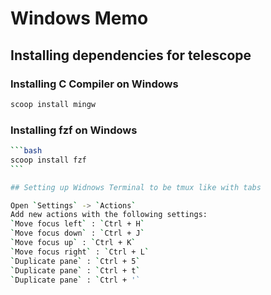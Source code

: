 # Windows Memo

## Installing dependencies for telescope

### Installing C Compiler on Windows

```bash
scoop install mingw
```

### Installing fzf on Windows

````bash
```bash
scoop install fzf
```

## Setting up Widnows Terminal to be tmux like with tabs

Open `Settings` -> `Actions`
Add new actions with the following settings:
`Move focus left` : `Ctrl + H`
`Move focus down` : `Ctrl + J`
`Move focus up` : `Ctrl + K`
`Move focus right` : `Ctrl + L`
`Duplicate pane` : `Ctrl + 5`
`Duplicate pane` : `Ctrl + t`
`Duplicate pane` : `Ctrl + '`

````
